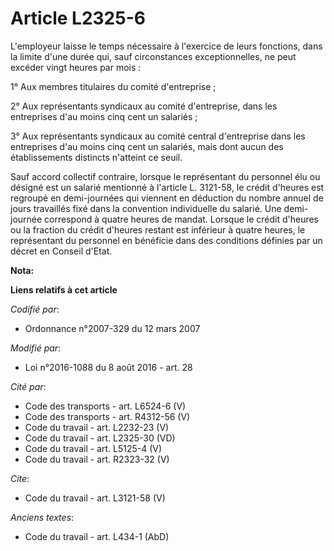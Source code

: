 # Article L2325-6

L'employeur laisse le temps nécessaire à l'exercice de leurs fonctions, dans la limite d'une durée qui, sauf circonstances
exceptionnelles, ne peut excéder vingt heures par mois : 

1° Aux membres titulaires du comité d'entreprise ; 

2° Aux représentants syndicaux au comité d'entreprise, dans les entreprises d'au moins cinq cent un salariés ; 

3° Aux représentants syndicaux au comité central d'entreprise dans les entreprises d'au moins cinq cent un salariés, mais
dont aucun des établissements distincts n'atteint ce seuil. 

Sauf accord collectif contraire, lorsque le représentant du personnel élu ou désigné est un salarié mentionné à l'article L.
3121-58, le crédit d'heures est regroupé en demi-journées qui viennent en déduction du nombre annuel de jours travaillés fixé
dans la convention individuelle du salarié. Une demi-journée correspond à quatre heures de mandat. Lorsque le crédit d'heures
ou la fraction du crédit d'heures restant est inférieur à quatre heures, le représentant du personnel en bénéficie dans des
conditions définies par un décret en Conseil d'Etat.

**Nota:**



**Liens relatifs à cet article**

_Codifié par_:

  - Ordonnance n°2007-329 du 12 mars 2007

_Modifié par_:

  - Loi n°2016-1088 du 8 août 2016 - art. 28

_Cité par_:

  - Code des transports - art. L6524-6 (V)
  - Code des transports - art. R4312-56 (V)
  - Code du travail - art. L2232-23 (V)
  - Code du travail - art. L2325-30 (VD)
  - Code du travail - art. L5125-4 (V)
  - Code du travail - art. R2323-32 (V)

_Cite_:

  - Code du travail - art. L3121-58 (V)

_Anciens textes_:

  - Code du travail - art. L434-1 (AbD)
